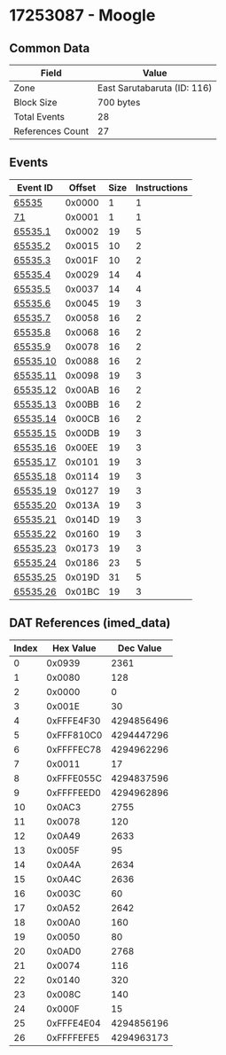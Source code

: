 # 17253087 - Moogle

## Common Data

| Field            | Value                       |
|------------------|-----------------------------|
| Zone             | East Sarutabaruta (ID: 116) |
| Block Size       | 700 bytes                   |
| Total Events     | 28                          |
| References Count | 27                          |

## Events

| Event ID                  | Offset   |   Size |   Instructions |
|---------------------------|----------|--------|----------------|
| [65535](./65535.md)       | 0x0000   |      1 |              1 |
| [71](./71.md)             | 0x0001   |      1 |              1 |
| [65535.1](./65535.1.md)   | 0x0002   |     19 |              5 |
| [65535.2](./65535.2.md)   | 0x0015   |     10 |              2 |
| [65535.3](./65535.3.md)   | 0x001F   |     10 |              2 |
| [65535.4](./65535.4.md)   | 0x0029   |     14 |              4 |
| [65535.5](./65535.5.md)   | 0x0037   |     14 |              4 |
| [65535.6](./65535.6.md)   | 0x0045   |     19 |              3 |
| [65535.7](./65535.7.md)   | 0x0058   |     16 |              2 |
| [65535.8](./65535.8.md)   | 0x0068   |     16 |              2 |
| [65535.9](./65535.9.md)   | 0x0078   |     16 |              2 |
| [65535.10](./65535.10.md) | 0x0088   |     16 |              2 |
| [65535.11](./65535.11.md) | 0x0098   |     19 |              3 |
| [65535.12](./65535.12.md) | 0x00AB   |     16 |              2 |
| [65535.13](./65535.13.md) | 0x00BB   |     16 |              2 |
| [65535.14](./65535.14.md) | 0x00CB   |     16 |              2 |
| [65535.15](./65535.15.md) | 0x00DB   |     19 |              3 |
| [65535.16](./65535.16.md) | 0x00EE   |     19 |              3 |
| [65535.17](./65535.17.md) | 0x0101   |     19 |              3 |
| [65535.18](./65535.18.md) | 0x0114   |     19 |              3 |
| [65535.19](./65535.19.md) | 0x0127   |     19 |              3 |
| [65535.20](./65535.20.md) | 0x013A   |     19 |              3 |
| [65535.21](./65535.21.md) | 0x014D   |     19 |              3 |
| [65535.22](./65535.22.md) | 0x0160   |     19 |              3 |
| [65535.23](./65535.23.md) | 0x0173   |     19 |              3 |
| [65535.24](./65535.24.md) | 0x0186   |     23 |              5 |
| [65535.25](./65535.25.md) | 0x019D   |     31 |              5 |
| [65535.26](./65535.26.md) | 0x01BC   |     19 |              3 |

## DAT References (imed_data)

|   Index | Hex Value   |   Dec Value |
|---------|-------------|-------------|
|       0 | 0x0939      |        2361 |
|       1 | 0x0080      |         128 |
|       2 | 0x0000      |           0 |
|       3 | 0x001E      |          30 |
|       4 | 0xFFFE4F30  |  4294856496 |
|       5 | 0xFFF810C0  |  4294447296 |
|       6 | 0xFFFFEC78  |  4294962296 |
|       7 | 0x0011      |          17 |
|       8 | 0xFFFE055C  |  4294837596 |
|       9 | 0xFFFFEED0  |  4294962896 |
|      10 | 0x0AC3      |        2755 |
|      11 | 0x0078      |         120 |
|      12 | 0x0A49      |        2633 |
|      13 | 0x005F      |          95 |
|      14 | 0x0A4A      |        2634 |
|      15 | 0x0A4C      |        2636 |
|      16 | 0x003C      |          60 |
|      17 | 0x0A52      |        2642 |
|      18 | 0x00A0      |         160 |
|      19 | 0x0050      |          80 |
|      20 | 0x0AD0      |        2768 |
|      21 | 0x0074      |         116 |
|      22 | 0x0140      |         320 |
|      23 | 0x008C      |         140 |
|      24 | 0x000F      |          15 |
|      25 | 0xFFFE4E04  |  4294856196 |
|      26 | 0xFFFFEFE5  |  4294963173 |
